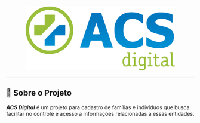<h1 align="center" style="border-bottom: 1px solid #eee; margin: 20px 0; padding-bottom: 10px;">
<img src="./img/logoOriginal.png" width="400px" alt="logo" /><br>
</h1>

## :bookmark_tabs: Sobre o Projeto

***ACS Digital*** é um projeto para cadastro de famílias e indivíduos que busca facilitar no controle e acesso a informações relacionadas a essas entidades.